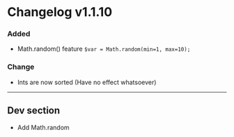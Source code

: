 # Changelog v1.1.10

### Added
- Math.random() feature
    ```$var = Math.random(min=1, max=10);```

### Change
- Ints are now sorted (Have no effect whatsoever)
---

## Dev section
- Add Math.random 